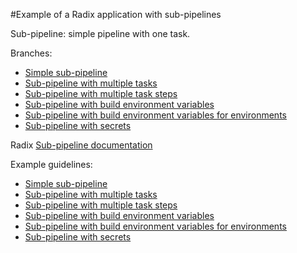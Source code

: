 #Example of a Radix application with sub-pipelines

Sub-pipeline: simple pipeline with one task.

Branches:
* [Simple sub-pipeline](https://github.com/equinor/radix-sub-pipeline-example/tree/simple-pipeline)
* [Sub-pipeline with multiple tasks](https://github.com/equinor/radix-sub-pipeline-example/tree/pipeline-with-multiple-tasks)
* [Sub-pipeline with multiple task steps](https://github.com/equinor/radix-sub-pipeline-example/tree/pipeline-with-multiple-task-steps)
* [Sub-pipeline with build environment variables](https://github.com/equinor/radix-sub-pipeline-example/tree/pipeline-example-with-env-vars)
* [Sub-pipeline with build environment variables for environments](https://github.com/equinor/radix-sub-pipeline-example/tree/pipeline-example-with-env-vars-for-envs)
* [Sub-pipeline with secrets](https://github.com/equinor/radix-sub-pipeline-example/tree/pipeline-example-with-secrets)

Radix [Sub-pipeline documentation](https://www.radix.equinor.com/guides/sub-pipeline/#configure-sub-pipeline)

Example guidelines:
* [Simple sub-pipeline](https://www.radix.equinor.com/guides/sub-pipeline/example-simple-pipeline.html)
* [Sub-pipeline with multiple tasks](https://www.radix.equinor.com/guides/sub-pipeline/example-pipeline-with-multiple-tasks.html)
* [Sub-pipeline with multiple task steps](https://www.radix.equinor.com/guides/sub-pipeline/example-pipeline-with-multiple-task-steps.html)
* [Sub-pipeline with build environment variables](https://www.radix.equinor.com/guides/sub-pipeline/example-pipeline-with-env-vars.html)
* [Sub-pipeline with build environment variables for environments](https://www.radix.equinor.com/guides/sub-pipeline/example-pipeline-with-env-vars-for-envs.html)
* [Sub-pipeline with secrets](https://www.radix.equinor.com/guides/sub-pipeline/example-pipeline-with-build-secrets.html)
